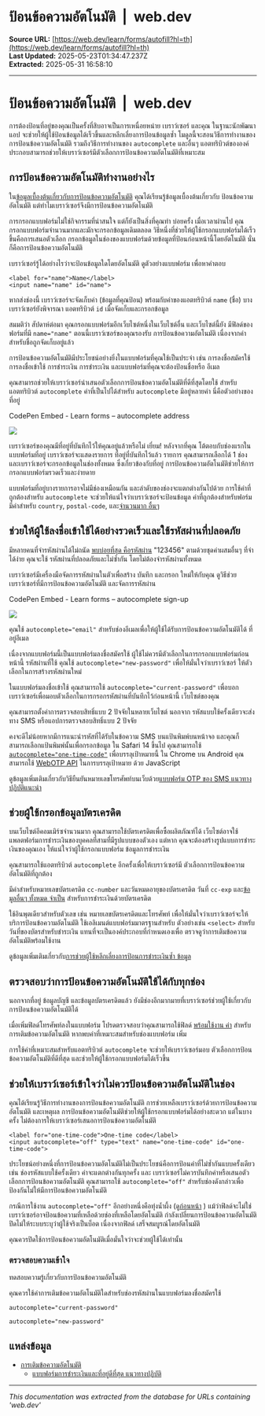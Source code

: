 # ป้อนข้อความอัตโนมัติ  |  web.dev

**Source URL:** [https://web.dev/learn/forms/autofill?hl=th](https://web.dev/learn/forms/autofill?hl=th)  
**Last Updated:** 2025-05-23T01:34:47.237Z  
**Extracted:** 2025-05-31 16:58:10

---

# ป้อนข้อความอัตโนมัติ  |  web.dev

การต้องป้อนที่อยู่ของคุณเป็นครั้งที่สิบอาจเป็นการเหนื่อยหน่าย เบราว์เซอร์ และคุณ ในฐานะนักพัฒนาแอป จะช่วยให้ผู้ใช้ป้อนข้อมูลได้เร็วขึ้นและหลีกเลี่ยงการป้อนข้อมูลซ้ำ โมดูลนี้จะสอนวิธีการทำงานของการป้อนข้อความอัตโนมัติ รวมถึงวิธีการทำงานของ `autocomplete` และอื่นๆ แอตทริบิวต์ขององค์ประกอบสามารถช่วยให้เบราว์เซอร์มีตัวเลือกการป้อนข้อความอัตโนมัติที่เหมาะสม

## การป้อนข้อความอัตโนมัติทำงานอย่างไร

ใน[ข้อมูลเบื้องต้นเกี่ยวกับการป้อนข้อความอัตโนมัติ](https://web.dev/learn/forms/auto?hl=th) คุณได้เรียนรู้ข้อมูลเบื้องต้นเกี่ยวกับ ป้อนข้อความอัตโนมัติ แต่ทำไมเบราว์เซอร์จึงมีการป้อนข้อความอัตโนมัติ

การกรอกแบบฟอร์มไม่ใช่กิจกรรมที่น่าสนใจ แต่ก็ยังเป็นสิ่งที่คุณทำ บ่อยครั้ง เมื่อเวลาผ่านไป คุณกรอกแบบฟอร์มจำนวนมากและมักจะกรอกข้อมูลเดิมตลอด วิธีหนึ่งที่ช่วยให้ผู้ใช้กรอกแบบฟอร์มได้เร็วขึ้นคือการเสนอตัวเลือก กรอกข้อมูลในช่องของแบบฟอร์มด้วยข้อมูลที่ป้อนก่อนหน้านี้โดยอัตโนมัติ นั่นก็คือการป้อนข้อความอัตโนมัติ

เบราว์เซอร์รู้ได้อย่างไรว่าจะป้อนข้อมูลใดโดยอัตโนมัติ ดูตัวอย่างแบบฟอร์ม เพื่อหาคำตอบ

```
<label for="name">Name</label>
<input name="name" id="name">
```

หากส่งช่องนี้ เบราว์เซอร์จะจัดเก็บค่า (ข้อมูลที่คุณป้อน) พร้อมกับค่าของแอตทริบิวต์ `name` (ชื่อ) บางเบราว์เซอร์ยังพิจารณา แอตทริบิวต์ `id` เมื่อจัดเก็บและกรอกข้อมูล

สมมติว่า สัปดาห์ต่อมา คุณกรอกแบบฟอร์มอีกเว็บไซต์หนึ่งในเว็บไซต์อื่น และเว็บไซต์นี้ยัง มีฟิลด์ของฟอร์มที่มี `name="name"` ตอนนี้เบราว์เซอร์ของคุณรองรับ การป้อนข้อความอัตโนมัติ เนื่องจากค่าสำหรับชื่อถูกจัดเก็บอยู่แล้ว

การป้อนข้อความอัตโนมัติมีประโยชน์อย่างยิ่งในแบบฟอร์มที่คุณใช้เป็นประจำ เช่น การลงชื่อสมัครใช้ การลงชื่อเข้าใช้ การชำระเงิน การชำระเงิน และแบบฟอร์มที่คุณจะต้องป้อนชื่อหรือ อีเมล

คุณสามารถช่วยให้เบราว์เซอร์นำเสนอตัวเลือกการป้อนข้อความอัตโนมัติที่ดีที่สุดโดยใช้ สำหรับแอตทริบิวต์ `autocomplete` ค่าที่เป็นไปได้สำหรับ `autocomplete` มีอยู่หลายค่า นี่คือตัวอย่างของที่อยู่

  CodePen Embed - Learn forms – autocomplete address  

[![](https://assets.codepen.io/5928893/internal/avatars/users/default.png?fit=crop&format=auto&height=256&version=1616020020&width=256)](https://codepen.io/web-dot-dev)

เบราว์เซอร์ของคุณมีที่อยู่ที่บันทึกไว้ให้คุณอยู่แล้วหรือไม่ เยี่ยม! หลังจากที่คุณ โต้ตอบกับช่องแรกในแบบฟอร์มที่อยู่ เบราว์เซอร์จะแสดงรายการ ที่อยู่ที่บันทึกไว้แล้ว รายการ คุณสามารถเลือกได้ 1 ช่อง และเบราว์เซอร์จะกรอกข้อมูลในช่องทั้งหมด ซึ่งเกี่ยวข้องกับที่อยู่ การป้อนข้อความอัตโนมัติช่วยให้การกรอกแบบฟอร์มรวดเร็วและง่ายดาย

แบบฟอร์มที่อยู่บางรายการอาจไม่มีช่องเหมือนกัน และลำดับของช่องจะแตกต่างกันไปด้วย การใช้ค่าที่ถูกต้องสำหรับ `autocomplete` จะช่วยให้แน่ใจว่าเบราว์เซอร์จะป้อนข้อมูล ค่าที่ถูกต้องสำหรับฟอร์ม มีค่าสำหรับ `country`, `postal-code`, และ[จำนวนมาก อื่นๆ](https://developer.mozilla.org/docs/Web/HTML/Attributes/autocomplete#values)

## ช่วยให้ผู้ใช้ลงชื่อเข้าใช้ได้อย่างรวดเร็วและใช้รหัสผ่านที่ปลอดภัย

มีหลายคนที่จำรหัสผ่านได้ไม่ถนัด [พบบ่อยที่สุด คือรหัสผ่าน](https://en.wikipedia.org/wiki/List_of_the_most_common_passwords) "123456" ตามด้วยชุดค่าผสมอื่นๆ ที่จำได้ง่าย คุณจะใช้ รหัสผ่านที่ปลอดภัยและไม่ซ้ำกัน โดยไม่ต้องจำรหัสผ่านทั้งหมด

เบราว์เซอร์มีเครื่องมือจัดการรหัสผ่านในตัวเพื่อสร้าง บันทึก และกรอก ใหม่ให้กับคุณ ดูวิธีช่วยเบราว์เซอร์ที่มีการป้อนข้อความอัตโนมัติ และจัดการรหัสผ่าน

  CodePen Embed - Learn forms – autocomplete sign-up  

[![](https://assets.codepen.io/5928893/internal/avatars/users/default.png?fit=crop&format=auto&height=256&version=1616020020&width=256)](https://codepen.io/web-dot-dev)

คุณใช้ `autocomplete="email"` สำหรับช่องอีเมลเพื่อให้ผู้ใช้ได้รับการป้อนข้อความอัตโนมัติได้ ที่อยู่อีเมล

เนื่องจากแบบฟอร์มนี้เป็นแบบฟอร์มลงชื่อสมัครใช้ ผู้ใช้ไม่ควรมีตัวเลือกในการกรอกแบบฟอร์มก่อนหน้านี้ รหัสผ่านที่ใช้ คุณใช้ `autocomplete="new-password"` เพื่อให้มั่นใจว่าเบราว์เซอร์ ให้ตัวเลือกในการสร้างรหัสผ่านใหม่

ในแบบฟอร์มลงชื่อเข้าใช้ คุณสามารถใช้ `autocomplete="current-password"` เพื่อบอก เบราว์เซอร์เพื่อมอบตัวเลือกในการกรอกรหัสผ่านที่บันทึกไว้ก่อนหน้านี้ เว็บไซต์ของคุณ

คุณสามารถตั้งค่าการตรวจสอบสิทธิ์แบบ 2 ปัจจัยในหลายเว็บไซต์ นอกจาก รหัสแบบใช้ครั้งเดียวจะส่งทาง SMS หรือแอปการตรวจสอบสิทธิ์แบบ 2 ปัจจัย

คงจะดีไม่น้อยหากมีการแนะนำรหัสที่ได้รับในข้อความ SMS บนแป้นพิมพ์บนหน้าจอ และคุณก็สามารถเลือกแป้นพิมพ์นั้นเพื่อกรอกข้อมูล ใน Safari 14 ขึ้นไป คุณสามารถใช้ [`autocomplete="one-time-code"`](https://developer.apple.com/documentation/security/password_autofill/enabling_password_autofill_on_an_html_input_element) เพื่อบรรลุเป้าหมายนี้ ใน Chrome บน Android คุณสามารถใช้ [WebOTP API](https://developer.chrome.com/docs/identity/web-apis/web-otp?hl=th) ในการบรรลุเป้าหมาย ด้วย JavaScript

ดูข้อมูลเพิ่มเติมเกี่ยวกับวิธียืนยันหมายเลขโทรศัพท์บนเว็บด้วย[แบบฟอร์ม OTP ของ SMS แนวทางปฏิบัติแนะนำ](https://web.dev/articles/sms-otp-form?hl=th)

## ช่วยผู้ใช้กรอกข้อมูลบัตรเครดิต

บนเว็บไซต์อีคอมเมิร์ซจำนวนมาก คุณสามารถใช้บัตรเครดิตเพื่อซื้อผลิตภัณฑ์ได้ เว็บไซต์อาจใช้แพลตฟอร์มการชำระเงินของบุคคลที่สามที่มีรูปแบบของตัวเอง แต่หาก คุณจะต้องสร้างรูปแบบการชำระเงินของคุณเอง ให้แน่ใจว่าผู้ใช้กรอกแบบฟอร์ม ข้อมูลการชำระเงิน

คุณสามารถใช้แอตทริบิวต์ `autocomplete` อีกครั้งเพื่อให้เบราว์เซอร์มี ตัวเลือกการป้อนข้อความอัตโนมัติที่ถูกต้อง

มีค่าสำหรับหมายเลขบัตรเครดิต `cc-number` และวันหมดอายุของบัตรเครดิต วันที่ `cc-exp` และ[ข้อมูลอื่นๆ ทั้งหมด จำเป็น](https://developer.mozilla.org/docs/Web/HTML/Attributes/autocomplete#values) สำหรับการชำระเงินด้วยบัตรเครดิต

ใช้อินพุตเดียวสำหรับตัวเลข เช่น หมายเลขบัตรเครดิตและโทรศัพท์ เพื่อให้มั่นใจว่าเบราว์เซอร์จะให้บริการป้อนข้อความอัตโนมัติ ใช้เอลิเมนต์แบบฟอร์มมาตรฐานสำหรับ ตัวอย่างเช่น `<select>` สำหรับวันที่ของบัตรสำหรับชำระเงิน แทนที่จะเป็นองค์ประกอบที่กำหนดเองเพื่อ ตรวจดูว่าการเติมข้อความอัตโนมัติพร้อมใช้งาน

ดูข้อมูลเพิ่มเติมเกี่ยวกับ[การช่วยผู้ใช้หลีกเลี่ยงการป้อนการชำระเงินซ้ำ ข้อมูล](https://web.dev/learn/forms/payment?hl=th#help_users_enter_their_payment_details)

## ตรวจสอบว่าการป้อนข้อความอัตโนมัติใช้ได้กับทุกช่อง

นอกจากที่อยู่ ข้อมูลบัญชี และข้อมูลบัตรเครดิตแล้ว ยังมีช่องอีกมากมายที่เบราว์เซอร์ช่วยผู้ใช้เกี่ยวกับการป้อนข้อความอัตโนมัติได้

เมื่อเพิ่มฟิลด์โทรศัพท์ลงในแบบฟอร์ม โปรดตรวจสอบว่าคุณสามารถใช้ฟิลด์ [พร้อมใช้งาน ค่า](https://developer.mozilla.org/docs/Web/HTML/Attributes/autocomplete#values) สำหรับการเติมข้อความอัตโนมัติ หากพบค่าที่เหมาะสมสำหรับช่องแบบฟอร์ม เพิ่ม

การใช้ค่าที่เหมาะสมสำหรับแอตทริบิวต์ `autocomplete` จะช่วยให้เบราว์เซอร์มอบ ตัวเลือกการป้อนข้อความอัตโนมัติที่ดีที่สุด และช่วยให้ผู้ใช้กรอกแบบฟอร์มได้เร็วขึ้น

## ช่วยให้เบราว์เซอร์เข้าใจว่าไม่ควรป้อนข้อความอัตโนมัติในช่อง

คุณได้เรียนรู้วิธีการทำงานของการป้อนข้อความอัตโนมัติ การช่วยเหลือเบราว์เซอร์ด้วยการป้อนข้อความอัตโนมัติ และเหตุผล การป้อนข้อความอัตโนมัติช่วยให้ผู้ใช้กรอกแบบฟอร์มได้อย่างสะดวก แต่ในบางครั้ง ไม่ต้องการให้เบราว์เซอร์เสนอการป้อนข้อความอัตโนมัติ

```
<label for="one-time-code">One-time code</label>
<input autocomplete="off" type="text" name="one-time-code" id="one-time-code">
```

ประโยชน์อย่างหนึ่งที่การป้อนข้อความอัตโนมัติไม่เป็นประโยชน์คือการป้อนค่าที่ไม่ซ้ำกันแบบครั้งเดียว เช่น ช่องรหัสแบบใช้ครั้งเดียว ค่าจะแตกต่างกันทุกครั้ง และ เบราว์เซอร์ไม่ควรบันทึกค่าหรือเสนอตัวเลือกการป้อนข้อความอัตโนมัติ คุณสามารถใช้ `autocomplete="off"` สำหรับช่องดังกล่าวเพื่อป้องกันไม่ให้มีการป้อนข้อความอัตโนมัติ

กรณีการใช้งาน `autocomplete="off"` อีกอย่างหนึ่งคือทุ่งน้ำผึ้ง (ดู[ก่อนหน้า](https://web.dev/learn/forms/security-privacy?hl=th#a_honeypot) ) แม้ว่าฟิลด์จะไม่ใช่ เบราว์เซอร์อาจป้อนข้อความที่เหลือด้วยช่องที่เหลือโดยอัตโนมัติ กำลังเปลี่ยนการป้อนข้อความอัตโนมัติ ปิดไม่ให้ระบบระบุว่าผู้ใช้จริงเป็นบ็อต เนื่องจากฟิลด์ เสร็จสมบูรณ์โดยอัตโนมัติ

คุณควรปิดใช้การป้อนข้อความอัตโนมัติเมื่อมั่นใจว่าจะช่วยผู้ใช้ได้เท่านั้น

### ตรวจสอบความเข้าใจ

ทดสอบความรู้เกี่ยวกับการป้อนข้อความอัตโนมัติ

คุณควรใช้ค่าการเติมข้อความอัตโนมัติใดสำหรับช่องรหัสผ่านในแบบฟอร์มลงชื่อสมัครใช้

`autocomplete="current-password"`

`autocomplete="new-password"`

## แหล่งข้อมูล

*   [การเติมข้อความอัตโนมัติ](https://developer.mozilla.org/docs/Web/HTML/Attributes/autocomplete)
    *   [แบบฟอร์มการชำระเงินและที่อยู่ดีที่สุด แนวทางปฏิบัติ](https://web.dev/articles/payment-and-address-form-best-practices?hl=th)

---

*This documentation was extracted from the database for URLs containing 'web.dev'*
